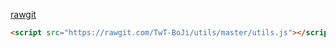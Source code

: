 [rawgit](https://rawgit.com/)

``` html
<script src="https://rawgit.com/TwT-BoJi/utils/master/utils.js"></script>
```
